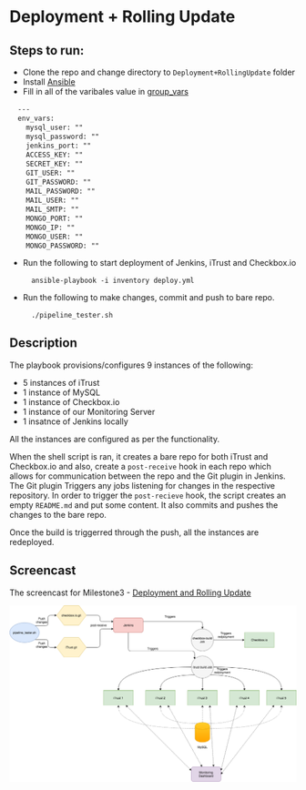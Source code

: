 # Deployment + Rolling Update

## Steps to run:
+ Clone the repo and change directory to `Deployment+RollingUpdate` folder
+ Install [Ansible](./getAnsible.sh)
+ Fill in all of the varibales value in [group_vars](./group_vars/all/vars.yml)
```
  ---
  env_vars:
    mysql_user: ""
    mysql_password: ""
    jenkins_port: ""
    ACCESS_KEY: ""
    SECRET_KEY: ""
    GIT_USER: ""
    GIT_PASSWORD: ""
    MAIL_PASSWORD: ""
    MAIL_USER: ""
    MAIL_SMTP: ""
    MONGO_PORT: ""
    MONGO_IP: ""
    MONGO_USER: ""
    MONGO_PASSWORD: ""
```
+ Run the following to start deployment of Jenkins, iTrust and Checkbox.io
  ```
    ansible-playbook -i inventory deploy.yml
  ```
+ Run the following to make changes, commit and push to bare repo.
  ```
    ./pipeline_tester.sh
  ```
## Description
The playbook provisions/configures 9 instances of the following:
* 5 instances of iTrust
* 1 instance of MySQL
* 1 instance of Checkbox.io
* 1 instance of our Monitoring Server
* 1 insatnce of Jenkins locally

All the instances are configured as per the functionality.

When the shell script is ran, it creates a bare repo for both iTrust and Checkbox.io and also, create a `post-receive` hook in each repo which allows for communication between the repo and the Git plugin in Jenkins. The Git plugin Triggers any jobs listening for changes in the respective repository. In order to trigger the `post-recieve` hook, the script creates an empty `README.md` and put some content. It also commits and pushes the changes to the bare repo.

Once the build is triggerred through the push, all the instances are redeployed.

## Screencast
The screencast for Milestone3 - [ Deployment and Rolling Update ](https://youtu.be/OgyeE7KXN0s)

![](../tutorial-material/Pipeline.png)
